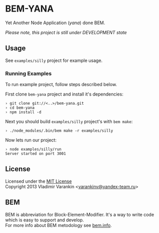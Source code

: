 BEM-YANA
========

Yet Another Node Application (*yana*) done BEM.

_Please note, this project is still under DEVELOPMENT state_

## Usage

See `examples/silly` project for example usage.

### Running Examples

To run example project, follow steps described below.

First clone `bem-yana` project and install it's dependencies:

    › git clone git://<..>/bem-yana.git
    › cd bem-yana
    › npm install -d

Next you should build `examples/silly` project's  with `bem make`:

    › ./node_modules/.bin/bem make -r examples/silly

Now lets run our project:

    › node examples/silly/run
    Server started on port 3001

## License

Licensed under the [MIT License](http://creativecommons.org/licenses/MIT/)<br/>
Copyright 2013 Vladimir Varankin &lt;varankinv@yandex-team.ru&gt;

## BEM

BEM is abbreviation for Block-Element-Modifier. It's a way to write code which is easy to support and develop.<br/>
For more info about BEM metodology see [bem.info](http://bem.info/).
